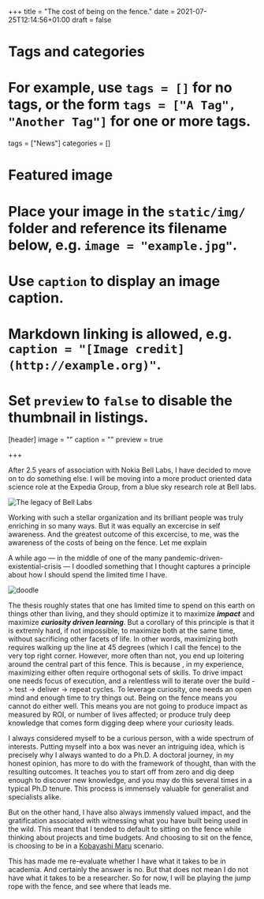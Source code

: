 

+++
title = "The cost of being on the fence."
date = 2021-07-25T12:14:56+01:00
draft = false

# Tags and categories
# For example, use `tags = []` for no tags, or the form `tags = ["A Tag", "Another Tag"]` for one or more tags.
tags = ["News"]
categories = []

# Featured image
# Place your image in the `static/img/` folder and reference its filename below, e.g. `image = "example.jpg"`.
# Use `caption` to display an image caption.
#   Markdown linking is allowed, e.g. `caption = "[Image credit](http://example.org)"`.
# Set `preview` to `false` to disable the thumbnail in listings.
[header]
image = ""
caption = ""
preview = true

+++


After 2.5 years of association with Nokia Bell Labs, I have decided to move on to do something else. I will be moving into a more product oriented data science role at the Expedia Group, from a blue sky research role at Bell labs.

![The legacy of Bell Labs](https://miro.medium.com/max/2000/1*x612akvUDJflKu7ym_ugEg.jpeg)

Working with such a stellar organization and its brilliant people was truly enriching in so many ways. But it was equally an excercise in self awareness. And the greatest outcome of this excercise, to me, was the awareness of the costs of being on the fence. Let me explain

A while  ago — in the middle of one of the many pandemic-driven-existential-crisis — I doodled something that I thought captures a principle about how I should spend the limited time I have.

![doodle](/img/Curiosity_impact.jpg)

The thesis roughly states that one has limited time to spend on this earth on things other than living, and they should optimize it to maximize **_impact_** and maximize **_curiosity driven learning_**. But a corollary of this principle is that it is extremly hard, if not impossible, to maximize both at the same time, without sacrificing other facets of life. In other words, maximizing both requires walking up the line at 45 degrees (which I call the fence) to the very top right corner. However, more often than not, you end up loitering around the central part of this fence. This is because , in my experience, maximizing either often require orthogonal sets of skills. To drive impact one needs focus of execution, and a relentless will to iterate over the build -> test -> deliver -> repeat cycles. To leverage curiosity, one needs an open mind and enough time to try things out. Being on the fence means you cannot do either well. This means you are not going to produce impact as measured by ROI, or number of lives affected; or produce truly deep knowledge that comes form digging deep where your curiosity leads.

I always considered myself to be a curious person, with a wide spectrum of interests. Putting myself into a box was never an intriguing idea, which is precisely why I always wanted to do a Ph.D. A doctoral journey, in my honest opinion, has more to do with the framework of thought, than with the resulting outcomes. It teaches you to start off from zero and dig deep enough to discover new knowledge, and you may do this several times in a typical Ph.D tenure. This process is immensely valuable for generalist and specialists alike.

But on the other hand, I have also always immensly valued impact, and the gratification associated with witnessing what you have built being used in the wild. This meant that I tended to default to sitting on the fence while thinking about projects and time budgets. And choosing to sit on the fence, is choosing to be in a [Kobayashi Maru](https://en.wikipedia.org/wiki/Kobayashi_Maru) scenario.

This has made me re-evaluate whether I have what it takes to be in academia. And certainly the answer is no. But that does not mean I do not have what it takes to be a researcher. So for now, I will be playing the jump rope with the fence, and see where that leads me.
